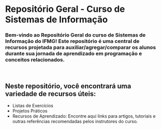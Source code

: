 # Repositório Geral - Curso de Sistemas de Informação
### Bem-vindo ao Repositório Geral do curso de Sistemas de Informação do IFMG! Este repositório é uma central de recursos projetada para auxiliar/agregar/comparar os alunos durante sua jornada de aprendizado em programação e conceitos relacionados.
<br>

## Neste repositório, você encontrará uma variedade de recursos úteis:
- Listas de Exercícios
- Projetos Práticos
- Recursos de Aprendizado: Encontre aqui links para artigos, tutoriais e outras referências recomendadas pelos instrutores do curso.
